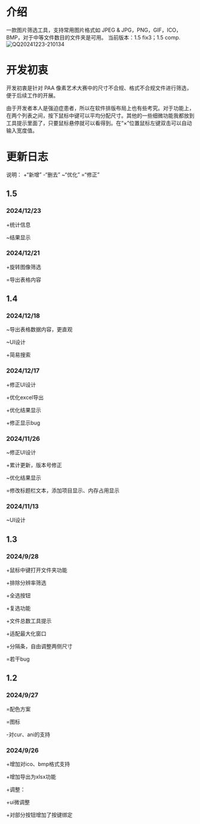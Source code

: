 # 介绍
 一款图片筛选工具，支持常用图片格式如 JPEG & JPG，PNG，GIF，ICO，BMP，对于中等文件数目的文件夹是可用。
 当前版本：1.5 fix3；1.5 comp.
![QQ20241223-210134](https://github.com/user-attachments/assets/633b2749-3c88-404a-b46c-0e93c80cd184)
# 开发初衷
 开发初衷是针对 PAA 像素艺术大赛中的尺寸不合规、格式不合规文件进行筛选，便于后续工作的开展。

 由于开发者本人是强迫症患者，所以在软件排版布局上也有些考究。对于功能上，在两个列表之间，按下鼠标中键可以平均分配尺寸。其他的一些细微功能我都放到工具提示里面了，只要鼠标悬停就可以看得到。在“×”位置鼠标左键双击可以自动输入宽度值。
# 更新日志
说明： +“新增” -“删去” ~“优化” =“修正”
## 1.5 
### 2024/12/23
+统计信息

~结果显示

### 2024/12/21
+旋转图像筛选

=导出表格内容

## 1.4
### 2024/12/18
~导出表格数据内容，更直观

~UI设计

+简易搜索

### 2024/12/17
+修正UI设计

+优化excel导出

+优化结果显示

+修正显示bug

### 2024/11/26
~修正UI设计

+累计更新，版本号修正

~优化结果显示

=修改标题栏文本，添加项目显示、内存占用显示

### 2024/11/13
~UI设计

## 1.3
### 2024/9/28
+鼠标中键打开文件夹功能

+排除分辨率筛选

+全选按钮

+复选功能

+文件总数工具提示

+适配最大化窗口

+分隔条，自由调整两侧尺寸

=若干bug

## 1.2
### 2024/9/27
=配色方案

=图标

-对cur、ani的支持

### 2024/9/26
+增加对ico、bmp格式支持

+增加导出为xlsx功能

+调整：

+ui微调整

+对部分按钮增加了按键绑定
